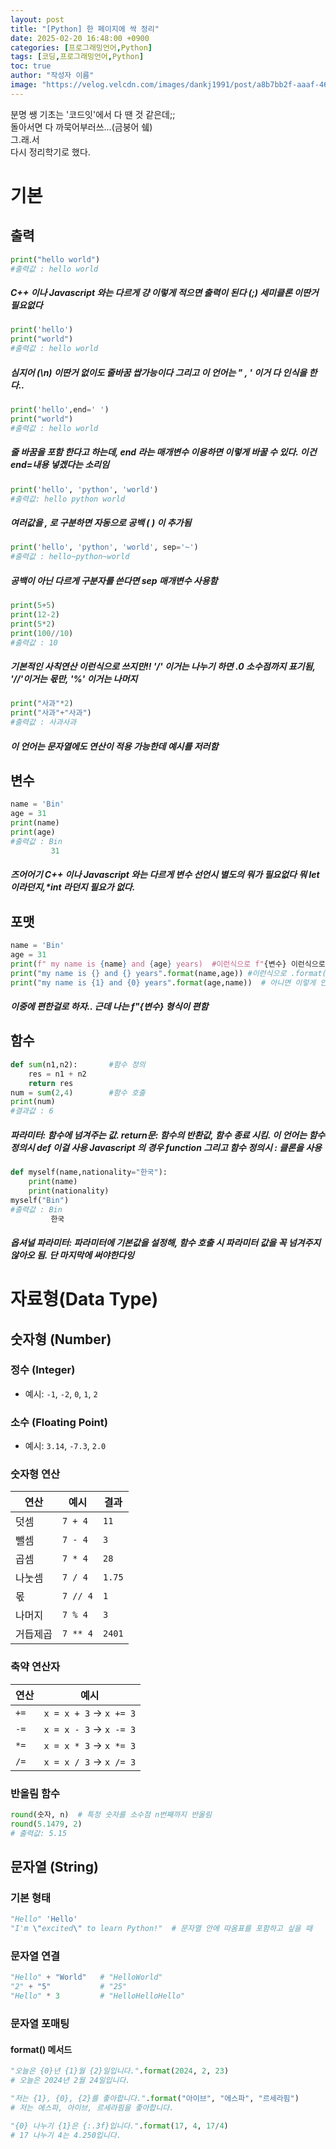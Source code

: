 ```yaml
---
layout: post
title: "[Python] 한 페이지에 싹 정리"
date: 2025-02-20 16:48:00 +0900
categories: [프로그래밍언어,Python]
tags: [코딩,프로그래밍언어,Python]
toc: true
author: "작성자 이름"
image: "https://velog.velcdn.com/images/dankj1991/post/a8b7bb2f-aaaf-4661-9914-cd442fca8f2f/image.png"
---  
```


분명 쌩 기초는 '코드잇'에서 다 땐 것 같은데;;  
돌아서면 다 까묵어부러쓰...(금붕어 쉨)  
그.래.서  
다시 정리학기로 했다.  


# 기본  

## 출력

```python
print("hello world")  
#출력값 : hello world  
```
##### *C++* 이나 *Javascript* 와는 다르게 걍 이렇게 적으면 출력이 된다 *(;)* 세미클론 이딴거 필요없다

```python
print('hello')  
print("world")  
#출력값 : hello world
```
##### 심지어 *(\n)* 이딴거 없이도 줄바꿈 쌉가능이다 그리고 이 언어는 *" , '* 이거 다 인식을 한다..  

```python  
print('hello',end=' ')  
print("world")  
#출력값 : hello world  
```
##### 줄 바꿈을 포함 한다고 하는데, *end* 라는 매개변수 이용하면 이렇게 바꿀 수 있다. 이건 end=내용 넣겠다는 소리임  

```python
print('hello', 'python', 'world')
#출력값: hello python world
```
##### 여러값을 *,* 로 구분하면 자동으로 *공백 ( )* 이 추가됨  

```python
print('hello', 'python', 'world', sep='~')
#출력값 : hello~python~world
```
##### 공백이 아닌 다르게 구분자를 쓴다면 *sep* 매개변수 사용함  

```python
print(5+5)
print(12-2)
print(5*2)
print(100//10)
#출력값 : 10
```
##### 기본적인 사칙연산 이런식으로 쓰지만!!  '/' 이거는 나누기 하면 .0 소수점까지 표기됨, '//'이거는 몫만, '%' 이거는 나머지  

```python
print("사과"*2)
print("사과"+"사과")
#출력값 : 사과사과
```
##### 이 언어는 문자열에도 연산이 적용 가능한데 예시를 저러함  


## 변수  

```python
name = 'Bin'
age = 31
print(name)
print(age)
#출력값 : Bin
         31
```
##### 즈어어기 *C++* 이나 *Javascript* 와는 다르게 변수 선언시 별도의 뭐가 필요없다 뭐 *let* 이라던지,**int* 라던지 필요가 없다.  


## 포맷  

```python
name = 'Bin'
age = 31
print(f" my name is {name} and {age} years)  #이런식으로 f"{변수} 이런식으로 출력하거나
print("my name is {} and {} years".format(name,age)) #이런식으로 .format(변수,변수) 이런게 함
print("my name is {1} and {0} years".format(age,name))  # 아니면 이렇게 인덱스 수를 정해줘서 하거나
```
##### 이중에 편한걸로 하자.. 근데 나는 *f"{변수}* 형식이 편함  

## 함수  

```python
def sum(n1,n2):       #함수 정의  
    res = n1 + n2
    return res
num = sum(2,4)        #함수 호출  
print(num)            
#결과값 : 6
```
##### *파라미터*: 함수에 넘겨주는 값. *return*문: 함수의 반환값, 함수 종료 시킴. 이 언어는 함수 정의시 *def* 이걸 사용 *Javascript* 의 경우 *function*  그리고 함수 정의시 *:* 클론을 사용

```python
def myself(name,nationality="한국"):
    print(name)
    print(nationality)
myself("Bin")
#출력값 : Bin
         한국
```
##### *옵셔널 파라미터*: 파라미터에 기본값을 설정해, 함수 호출 시 파라미터 값을 꼭 넘겨주지 않아오 됨. 단 마지막에 써야한다잉  


# 자료형(Data Type)  
  
## 숫자형 (Number)

### 정수 (Integer)
- 예시: `-1`, `-2`, `0`, `1`, `2`

### 소수 (Floating Point)
- 예시: `3.14`, `-7.3`, `2.0`

### 숫자형 연산  

| 연산 | 예시 | 결과 |
|------|------|------|
| 덧셈 | `7 + 4` | `11` |
| 뺄셈 | `7 - 4` | `3` |
| 곱셈 | `7 * 4` | `28` |
| 나눗셈 | `7 / 4` | `1.75` |
| 몫 | `7 // 4` | `1` |
| 나머지 | `7 % 4` | `3` |
| 거듭제곱 | `7 ** 4` | `2401` |

### 축약 연산자  

| 연산 | 예시 |
|------|------|
| `+=` | `x = x + 3` → `x += 3` |
| `-=` | `x = x - 3` → `x -= 3` |
| `*=` | `x = x * 3` → `x *= 3` |
| `/=` | `x = x / 3` → `x /= 3` |

### 반올림 함수
```python
round(숫자, n)  # 특정 숫자를 소수점 n번째까지 반올림
round(5.1479, 2)
# 출력값: 5.15
```

## 문자열 (String)

### 기본 형태
```python
"Hello" 'Hello'
"I'm \"excited\" to learn Python!"  # 문자열 안에 따옴표를 포함하고 싶을 때
```
### 문자열 연결  
```python  
"Hello" + "World"   # "HelloWorld"  
"2" + "5"           # "25"  
"Hello" * 3         # "HelloHelloHello"
```

### 문자열 포매팅  
#### format() 메서드  

```python
"오늘은 {0}년 {1}월 {2}일입니다.".format(2024, 2, 23)  
# 오늘은 2024년 2월 24일입니다.

"저는 {1}, {0}, {2}를 좋아합니다.".format("아이브", "에스파", "르세라핌")
# 저는 에스파, 아이브, 르세라핌을 좋아합니다.

"{0} 나누기 {1}은 {:.3f}입니다.".format(17, 4, 17/4)  
# 17 나누기 4는 4.250입니다.



  








